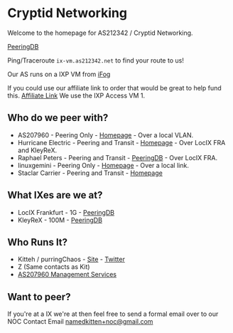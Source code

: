 # Cryptid Networking

Welcome to the homepage for AS212342 / Cryptid Networking.

[PeeringDB](https://www.peeringdb.com/asn/212342)

Ping/Traceroute `ix-vm.as212342.net` to find your route to us!

Our AS runs on a IXP VM from [iFog](https://ifog.ch)

If you could use our affiliate link to order that would be great to help fund this. 
[Affiliate Link](https://my.ifog.ch/order/forms/a/MTYz)
We use the IXP Access VM 1.

## Who do we peer with?
- AS207960 - Peering Only - [Homepage](https://as207960.net) - Over a local VLAN.
- Hurricane Electric - Peering and Transit - [Homepage](https://he.net) - Over LocIX FRA and KleyReX.
- Raphael Peters - Peering and Transit - [PeeringDB](https://as207968.peeringdb.com) - Over LocIX FRA.
- linuxgemini - Peering Only - [Homepage](https://linuxgemini.space) - Over a local link.
- Staclar Carrier - Peering and Transit - [Homepage](https://staclar.com)

## What IXes are we at?
- LocIX Frankfurt - 1G - [PeeringDB](https://www.peeringdb.com/ix/2084)
- KleyReX - 100M - [PeeringDB](https://www.peeringdb.com/ix/123)

## Who Runs It?
- Kitteh / purringChaos - [Site](https://kitteh.pw) - [Twitter](https://twitter.com/purringChaos)
- Z (Same contacts as Kit)
- [AS207960 Management Services](https://as207960.net) 

## Want to peer?
If you're at a IX we're at then feel free to send a formal email over to our NOC Contact Email [namedkitten+noc@gmail.com](mailto:namedkitten%2Bnoc@gmail.com)
